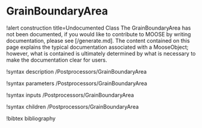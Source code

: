 <!-- MOOSE Documentation Stub: Remove this when content is added. -->

# GrainBoundaryArea

!alert construction title=Undocumented Class
The GrainBoundaryArea has not been documented, if you would like to contribute to MOOSE by
writing documentation, please see [/generate.md]. The content contained on this page explains
the typical documentation associated with a MooseObject; however, what is contained is ultimately
determined by what is necessary to make the documentation clear for users.

!syntax description /Postprocessors/GrainBoundaryArea

!syntax parameters /Postprocessors/GrainBoundaryArea

!syntax inputs /Postprocessors/GrainBoundaryArea

!syntax children /Postprocessors/GrainBoundaryArea

!bibtex bibliography
